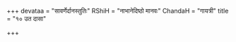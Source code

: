 +++
devataa = "सावर्णेर्दानस्तुतिः"
RShiH = "नाभानेदिष्ठो मानवः"
ChandaH = "गायत्री"
title = "१० उत दासा"

+++
